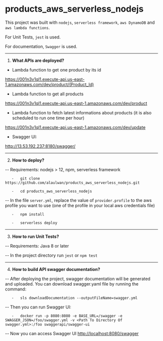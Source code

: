 # products_aws_serverless_nodejs

This project was built with ```nodejs```, ```serverless framework```, ```aws DynamoDB``` and ```aws lambda functions```.

For Unit Tests, ```jest``` is used.

For documentation, ```Swagger``` is used.
________________________________________________________________________________

1.   **What APIs are deployed?**

- Lambda function to get one product by its id

<https://001n3v1ql1.execute-api.us-east-1.amazonaws.com/dev/product/(Product_Id)>

- Lambda function to get all products

<https://001n3v1ql1.execute-api.us-east-1.amazonaws.com/dev/product>

- Lambda function to fetch latest informations about products (it is also scheduled to run one time per hour)

<https://001n3v1ql1.execute-api.us-east-1.amazonaws.com/dev/update>

- Swagger UI:

<http://13.53.192.237:8180/swagger/>
________________________________________________________________________________
2.   **How to deploy?**

-- Requirements: nodejs > 12, npm, serverless framework

```    -   git clone https://github.com/alaulwan/products_aws_serverless_nodejs.git ```

```    -   cd products_aws_serverless_nodejs ```

-- In the file ```server.yml```, replace the value of ```provider.profile``` to the aws profile you want to use (one of the profile in your local aws credentials file)

```    -   npm install ```

```    -   serverless deploy ```
________________________________________________________________________________
3.   **How to run Unit Tests?**

-- Requirements: Java 8 or later

-- In the project directory run ```jest``` or ```npm test```
________________________________________________________________________________
4.   **How to build API swagger documentation?**

-- After deploying the project, swagger documentation will be generated and uploaded. You can download swagger.yaml file by running the command:

```    -   sls downloadDocumentation --outputFileName=swagger.yml ```

-- Then you can run Swagger UI:

```    -   docker run -p 8080:8080 -e BASE_URL=/swagger -e SWAGGER_JSON=/foo/swagger.yml -v <Path To Directory Of swagger.yml>:/foo swaggerapi/swagger-ui ```

-- Now you can access Swagger UI <http://localhost:8080/swagger>

